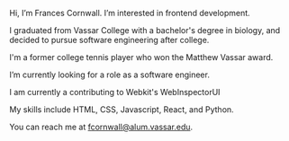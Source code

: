 Hi, I’m Frances Cornwall. I’m interested in frontend development.

I graduated from Vassar College with a bachelor's degree in biology, and decided to pursue software engineering after college.

I'm a former college tennis player who won the Matthew Vassar award.

I’m currently looking for a role as a software engineer.

I am currently a contributing to Webkit's WebInspectorUI

My skills include HTML, CSS, Javascript, React, and Python.

You can reach me at fcornwall@alum.vassar.edu.

<!---
francescorn/francescorn is a ✨ special ✨ repository because its `README.md` (this file) appears on your GitHub profile.
You can click the Preview link to take a look at your changes.
--->

